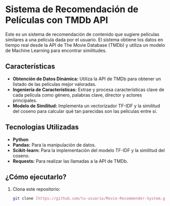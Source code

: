 
# Sistema de Recomendación de Películas con TMDb API

Este es un sistema de recomendación de contenido que sugiere películas similares a una película dada por el usuario. El sistema obtiene los datos en tiempo real desde la API de The Movie Database (TMDb) y utiliza un modelo de Machine Learning para encontrar similitudes.

## Características

- **Obtención de Datos Dinámica:** Utiliza la API de TMDb para obtener un listado de las películas mejor valoradas.
- **Ingeniería de Características:** Extrae y procesa características clave de cada película como género, palabras clave, director y actores principales.
- **Modelo de Similitud:** Implementa un vectorizador TF-IDF y la similitud del coseno para calcular qué tan parecidas son las películas entre sí.

## Tecnologías Utilizadas

- **Python**
- **Pandas:** Para la manipulación de datos.
- **Scikit-learn:** Para la implementación del modelo TF-IDF y la similitud del coseno.
- **Requests:** Para realizar las llamadas a la API de TMDb.

## ¿Cómo ejecutarlo?

1. Clona este repositorio:
   ```bash
   git clone [https://github.com/tu-usuario/Movie-Recommender-System.git](https://github.com/tu-usuario/Movie-Recommender-System.git)
